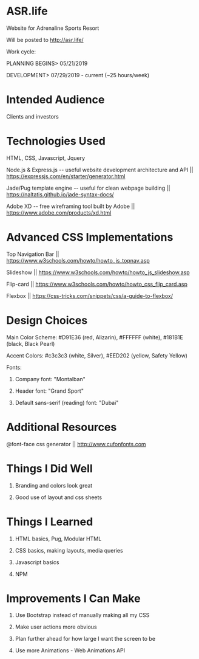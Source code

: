 # ASR.life
Website for Adrenaline Sports Resort

Will be posted to http://asr.life/

Work cycle: 

PLANNING BEGINS> 05/21/2019

DEVELOPMENT> 07/29/2019 - current   (~25 hours/week)

# Intended Audience
Clients and investors

# Technologies Used
HTML, CSS, Javascript, Jquery

Node.js & Express.js -- useful website development architecture and API || https://expressjs.com/en/starter/generator.html

Jade/Pug template engine -- useful for clean webpage building || https://naltatis.github.io/jade-syntax-docs/

Adobe XD -- free wireframing tool built by Adobe || https://www.adobe.com/products/xd.html

# Advanced CSS Implementations
Top Navigation Bar || https://www.w3schools.com/howto/howto_js_topnav.asp 

Slideshow || https://www.w3schools.com/howto/howto_js_slideshow.asp

Flip-card || https://www.w3schools.com/howto/howto_css_flip_card.asp 

Flexbox || https://css-tricks.com/snippets/css/a-guide-to-flexbox/ 

# Design Choices
Main Color Scheme: #D91E36 (red, Alizarin), #FFFFFF (white), #181B1E (black, Black Pearl)

Accent Colors: #c3c3c3 (white, Silver), #EED202 (yellow, Safety Yellow)

Fonts: 

1. Company font: "Montalban"

2. Header font: "Grand Sport"

3. Default sans-serif (reading) font: "Dubai"

# Additional Resources
@font-face css generator || http://www.cufonfonts.com

# Things I Did Well
1. Branding and colors look great

2. Good use of layout and css sheets

# Things I Learned
1. HTML basics, Pug, Modular HTML

2. CSS basics, making layouts, media queries

3. Javascript basics

4. NPM
# Improvements I Can Make
1. Use Bootstrap instead of manually making all my CSS

2. Make user actions more obvious

3. Plan further ahead for how large I want the screen to be

4. Use more Animations - Web Animations API